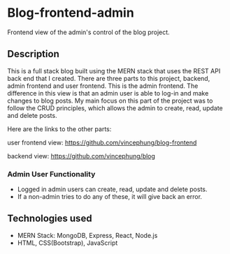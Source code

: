 # Blog-frontend-admin

Frontend view of the admin's control of the blog project.

## Description
This is a full stack blog built using the MERN stack that uses the REST API back end that I created.
There are three parts to this project, backend, admin frontend and user frontend. This is the admin frontend.
The difference in this view is that an admin user is able to log-in and make changes to blog posts.
My main focus on this part of the project was to follow the CRUD principles, which allows the admin to create, read, update and delete posts.

Here are the links to the other parts:

user frontend view: https://github.com/vincephung/blog-frontend

backend view: https://github.com/vincephung/blog

### Admin User Functionality
* Logged in admin users can create, read, update and delete posts.
* If a non-admin tries to do any of these, it will give back an error.


## Technologies used
* MERN Stack: MongoDB, Express, React, Node.js
* HTML, CSS(Bootstrap), JavaScript
